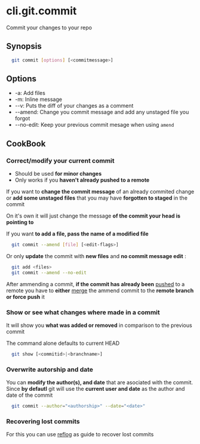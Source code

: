 # cli.git.commit

Commit your changes to your repo

## Synopsis

```sh
  git commit [options] [<commitmessage>]
```

## Options

- -a: Add files
- -m: Inline message
- --v: Puts the diff of your changes as a comment
- --amend: Change you commit message and add any unstaged file you forgot
- --no-edit: Keep your previous commit mesage when using `amend`

## CookBook

### Correct/modify your current commit

- Should be used **for minor changes**
- Only works if you **haven't already pushed to a remote**

If you want to **change the commit message** of an already commited change or
**add some unstaged files** that you may have **forgotten to staged** in the commit

On it's own it will just change the message **of the commit your head is
pointing to**

If you want **to add a file, pass the name of a modified file**

```sh
  git commit --amend [file] [<edit-flags>]
```

Or only **update** the commit with **new files** and **no commit message edit** :

```sh
  git add <files>
  git commit --amend --no-edit
```

After ammending a commit, **if the commit has already been**
[pushed](./0atb.md) to a remote you have to **either** [merge](./drni.md) the
ammend commit to the **remote branch or force push** it

### Show or see what changes where made in a commit

It will show you **what was added or removed** in comparison to the previous
commit

The command alone defaults to current HEAD

```sh
  git show [<commitid>|<branchname>]
```

### Overwrite autorship and date

You can **modify the author(s), and date** that are asociated with the commit.
Since **by defautl** git will use the **current user and date** as the author
and date of the commit

```sh
  git commit --author="<authorship>" --date="<date>"
```

### Recovering lost commits

For this you can use [reflog](./ecyd.md) as guide to recover lost commits
